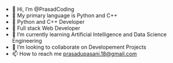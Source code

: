 - 👋 Hi, I’m @PrasadCoding
- 👀 My primary language is Python and C++
- 👀 Python and C++ Developer
- 👀 Full stack Web Developer
- 🌱 I’m currently learning Artificial Intelligence and Data Science Engineering
- 💞️ I’m looking to collaborate on Developement Projects
- 📫 How to reach me prasadupasani.18@gmail.com

<!---
PrasadCoding/PrasadCoding is a ✨ special ✨ repository because its `README.md` (this file) appears on your GitHub profile.
You can click the Preview link to take a look at your changes.
--->
